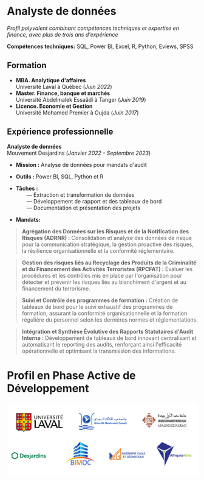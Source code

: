 # Analyste de données 
*Profil polyvalent combinant compétences techniques et expertise en finance, avec plus de trois ans d'expérience* 

**Compétences techniques:** SQL, Power BI, Excel, R, Python, Eviews, SPSS

## Formation
- **MBA. Analytique d'affaires**  
Université Laval à Québec (_Juin 2022_)  
- **Master. Finance, banque et marchés**  
Université Abdelmalek Essaâdi à Tanger (_Juin 2019_)
- **Licence. Economie et Gestion**  
Université Mohamed Premier à Oujda (_Juin 2017_)

## Expérience professionnelle
**Analyste de données**  
Mouvement Desjardins (_Janvier 2022 - Septembre 2023_)  

- **Mission :**  Analyse de données pour mandats d'audit
- **Outils  :**  Power BI, SQL, Python et R
- **Tâches  :**  
  &emsp;&emsp;— Extraction et transformation de données  
  &emsp;&emsp;— Développement de rapport et des tableaux de bord  
  &emsp;&emsp;— Documentation et présentation des projets  
  
- **Mandats:**

> **Agrégation des Données sur les Risques et de la Notification des Risques (ADRNR) :**   Consolidation et analyse des données de risque pour la communication stratégique, la gestion proactive des risques, la résilience organisationnelle et la conformité réglementaire.  

> **Gestion des risques liés au Recyclage des Produits de la Criminalité et du Financement des Activités Terroristes (RPCFAT) :** Évaluer les procédures et les contrôles mis en place par l'organisation pour détecter et prévenir les risques liés au blanchiment d'argent et au financement du terrorisme.  

> **Suivi et Contrôle des programmes de formation :**   Création de tableaux de bord pour le suivi exhaustif des programmes de formation, assurant la conformité organisationnelle et la formation régulière du personnel selon les dernières normes et réglementations.  

> **Intégration et Synthèse Évolutive des Rapports Statutaires d'Audit Interne :** Développement de tableaux de bord innovant centralisant et automatisant le reporting des audits, renforçant ainsi l'efficacité opérationnelle et optimisant la transmission des informations.


# Profil en Phase Active de Développement


![logo1](/img/logo1.png)

